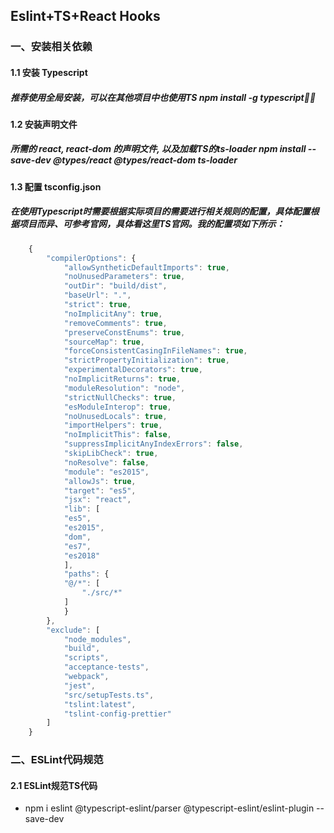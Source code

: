## Eslint+TS+React Hooks
### 一、安装相关依赖
#### 1.1 安装 Typescript
##### 推荐使用全局安装，可以在其他项目中也使用TS   npm install -g typescript
#### 1.2 安装声明文件
##### 所需的 react, react-dom 的声明文件, 以及加载TS的ts-loader    npm install --save-dev @types/react @types/react-dom ts-loader
#### 1.3 配置 tsconfig.json
##### 在使用Typescript时需要根据实际项目的需要进行相关规则的配置，具体配置根据项目而异、可参考官网，具体看这里TS官网。我的配置项如下所示：
```js
    {
        "compilerOptions": {
            "allowSyntheticDefaultImports": true,
            "noUnusedParameters": true,
            "outDir": "build/dist",
            "baseUrl": ".",
            "strict": true,
            "noImplicitAny": true,
            "removeComments": true,
            "preserveConstEnums": true,
            "sourceMap": true,
            "forceConsistentCasingInFileNames": true,
            "strictPropertyInitialization": true,
            "experimentalDecorators": true,
            "noImplicitReturns": true,
            "moduleResolution": "node",
            "strictNullChecks": true,
            "esModuleInterop": true,
            "noUnusedLocals": true,
            "importHelpers": true,
            "noImplicitThis": false,
            "suppressImplicitAnyIndexErrors": false,
            "skipLibCheck": true,
            "noResolve": false,
            "module": "es2015",
            "allowJs": true,
            "target": "es5",
            "jsx": "react",
            "lib": [
            "es5",
            "es2015",
            "dom",
            "es7",
            "es2018"
            ],
            "paths": {
            "@/*": [
                "./src/*"
            ]
            }
        },
        "exclude": [
            "node_modules",
            "build",
            "scripts",
            "acceptance-tests",
            "webpack",
            "jest",
            "src/setupTests.ts",
            "tslint:latest",
            "tslint-config-prettier"
        ]
    }
```
### 二、ESLint代码规范
#### 2.1 ESLint规范TS代码
+ npm i eslint @typescript-eslint/parser @typescript-eslint/eslint-plugin --save-dev

